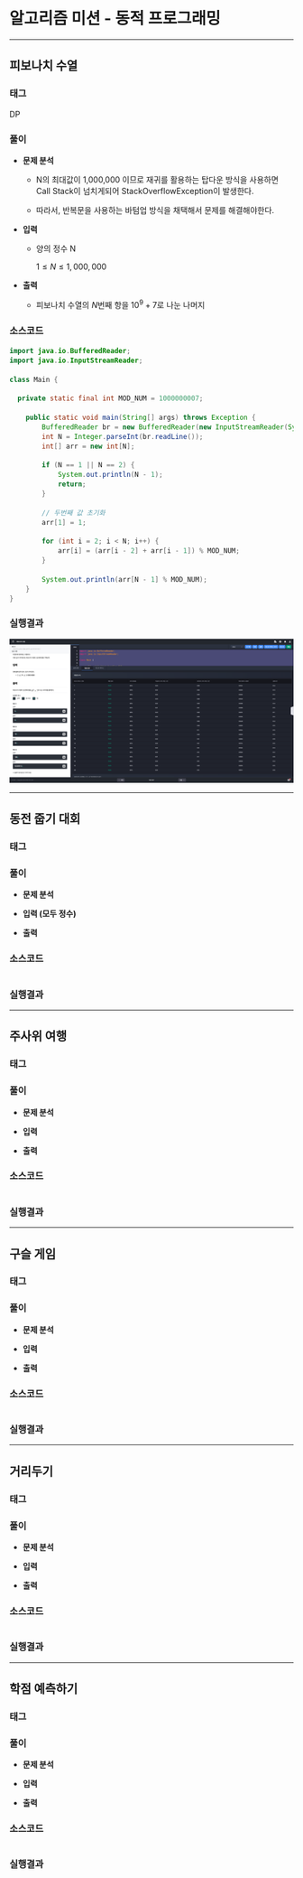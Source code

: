 # 알고리즘 미션 - 동적 프로그래밍

---

## 피보나치 수열

### 태그

DP

### 풀이

- **문제 분석**
  
  - N의 최대값이 1,000,000 이므로 재귀를 활용하는 탑다운 방식을 사용하면 Call Stack이 넘치게되어 StackOverflowException이 발생한다.

  - 따라서, 반복문을 사용하는 바텀업 방식을 채택해서 문제를 해결해야한다.

- **입력**

  - 양의 정수 N

    $1 \le N \le 1,000,000$

- **출력**

  - 피보나치 수열의 $N$번째 항을 $10^{9} + 7$로 나눈 나머지


### 소스코드

```java
import java.io.BufferedReader;
import java.io.InputStreamReader;

class Main {
  
  private static final int MOD_NUM = 1000000007;
  
	public static void main(String[] args) throws Exception {
		BufferedReader br = new BufferedReader(new InputStreamReader(System.in));
		int N = Integer.parseInt(br.readLine());
		int[] arr = new int[N];

		if (N == 1 || N == 2) {
			System.out.println(N - 1);
			return;
		}

		// 두번째 값 초기화
		arr[1] = 1;

		for (int i = 2; i < N; i++) {
			arr[i] = (arr[i - 2] + arr[i - 1]) % MOD_NUM;
		}

		System.out.println(arr[N - 1] % MOD_NUM);
	}
}
```

### 실행결과

![01-fibonacci-sequence](./img/01-fibonacci-sequence.png)

---

## 동전 줍기 대회

### 태그

### 풀이

- **문제 분석**

- **입력 (모두 정수)**

- **출력**


### 소스코드

```java

```

### 실행결과



---

## 주사위 여행

### 태그



### 풀이

- **문제 분석**

- **입력**

- **출력**

### 소스코드

```java

```

### 실행결과



---

## 구슬 게임

### 태그

### 풀이

- **문제 분석**

- **입력**

- **출력**

### 소스코드

```java

```

### 실행결과



---

## 거리두기

### 태그

### 풀이

- **문제 분석**

- **입력**

- **출력**

### 소스코드

```java

```

### 실행결과



---

## 학점 예측하기

### 태그

### 풀이

- **문제 분석**

- **입력**

- **출력**

### 소스코드

```java

```

### 실행결과